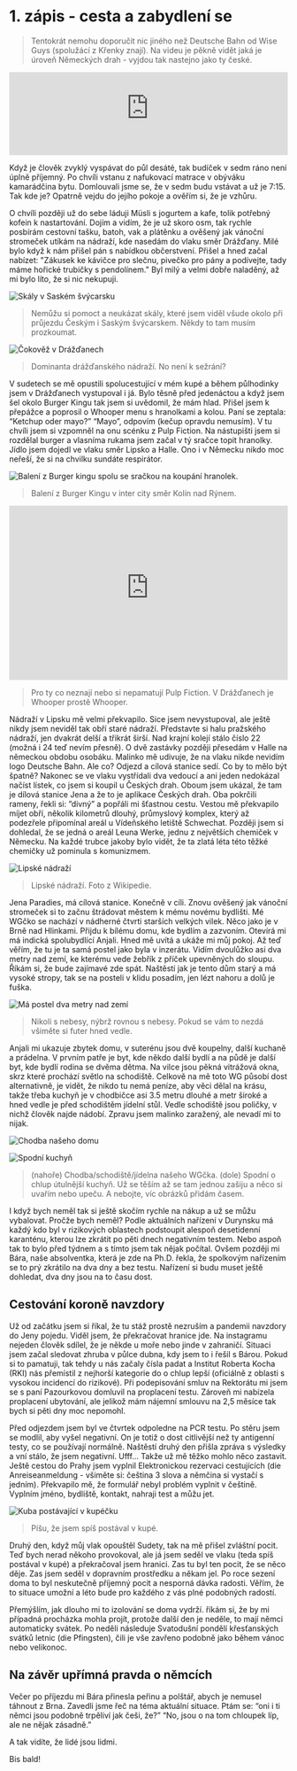 # 1. zápis - cesta a zabydlení se

> Tentokrát nemohu doporučit nic jiného než Deutsche Bahn od Wise Guys (spolužácí z Křenky znají). Na videu je pěkně vidět jaká je úroveň Německých drah - vyjdou tak nastejno jako ty české.

<iframe width="100%" src="https://www.youtube-nocookie.com/embed/wXjhszy2f9w" title="YouTube video player" frameborder="0" allow="accelerometer; autoplay; clipboard-write; encrypted-media; gyroscope; picture-in-picture" allowfullscreen></iframe>

Když je člověk zvyklý vyspávat do půl desáté, tak budíček v sedm ráno není úplně příjemný. Po chvíli vstanu z nafukovací matrace v obýváku kamarádčina bytu. Domlouvali jsme se, že v sedm budu vstávat a už je 7:15. Tak kde je? Opatrně vejdu do jejího pokoje a ověřím si, že je vzhůru.

O chvíli později už do sebe láduji Müsli s jogurtem a kafe, tolik potřebný kofein k nastartování. Dojím a vidím, že je už skoro osm, tak rychle posbírám cestovní tašku, batoh, vak a plátěnku a ověšený jak vánoční stromeček utíkám na nádraží, kde nasedám do vlaku směr Drážďany. Milé bylo když k nám přišel pán s nabídkou občerstvení. Přišel a hned začal nabízet: "Zákusek ke kávičce pro slečnu, pivečko pro pány a podívejte, tady máme hořické trubičky s pendolínem." Byl milý a velmi dobře naladěný, až mi bylo líto, že si nic nekupuji.

![Skály v Saském švýcarsku](saske_svycarsko.jpeg)

> Nemůžu si pomoct a neukázat skály, které jsem viděl všude okolo při průjezdu Českým i Saským švýcarskem. Někdy to tam musím prozkoumat.

![Čokověž v Drážďanech](cokovez.jpeg)

> Dominanta drážďanského nádraží. No není k sežrání?

V sudetech se mě opustili spolucestující v mém kupé a během půlhodinky jsem v Drážďanech vystupoval i já. Bylo těsně před jedenáctou a když jsem šel okolo Burger Kingu tak jsem si uvědomil, že mám hlad. Přišel jsem k přepážce a poprosil o Whooper menu s hranolkami a kolou. Paní se zeptala: “Ketchup oder mayo?” “Mayo”, odpovím (kečup opravdu nemusím). V tu chvíli jsem si vzpomněl na onu scénku z Pulp Fiction. Na nástupišti jsem si rozdělal burger a vlasníma rukama jsem začal v tý sračce topit hranolky. Jídlo jsem dojedl ve vlaku směr Lipsko a Halle. Ono i v Německu nikdo moc neřeší, že si na chvilku sundáte respirátor.

![Balení z Burger kingu spolu se sračkou na koupání hranolek.](burgerking.jpeg)
> Balení z Burger Kingu v inter city směr Kolín nad Rýnem.

<iframe width="100%" height="315" src="https://www.youtube-nocookie.com/embed/3ZrbxcjaE4s" title="YouTube video player" frameborder="0" allow="accelerometer; autoplay; clipboard-write; encrypted-media; gyroscope; picture-in-picture" allowfullscreen></iframe>

> Pro ty co neznají nebo si nepamatují Pulp Fiction. V Drážďanech je Whooper prostě Whooper.


Nádraží v Lipsku mě velmi překvapilo. Sice jsem nevystupoval, ale ještě nikdy jsem neviděl tak obří staré nádraží. Představte si halu pražského nádraží, jen dvakrát delší a třikrát širší. Nad krajní kolejí stálo číslo 22 (možná i 24 teď nevím přesně). O dvě zastávky později přesedám v Halle na německou obdobu osobáku. Malinko mě udivuje, že na vlaku nikde nevidím logo Deutsche Bahn. Ale co? Odjezd a cílová stanice sedí. Co by to mělo být špatně? Nakonec se ve vlaku vystřídali dva vedoucí a ani jeden nedokázal načíst lístek, co jsem si koupil u Českých drah. Oboum jsem ukázal, že tam je dílová stanice Jena a že to je aplikace Českých drah. Oba pokrčili rameny, řekli si: ”divný” a popřáli mi šťastnou cestu. Vestou mě překvapilo míjet obří, několik kilometrů dlouhý, průmyslový komplex, který až podezřele připomínal areál u Vídeňského letiště Schwechat. Později jsem si dohledal, že se jedná o areál Leuna Werke, jednu z největších chemiček v Německu. Na každé trubce jakoby bylo vidět, že ta zlatá léta této těžké chemičky už pominula s komunizmem.

![Lipské nádraží](https://upload.wikimedia.org/wikipedia/commons/thumb/c/c6/LE_Hauptbahnhof-4.jpg/2560px-LE_Hauptbahnhof-4.jpg)
> Lipské nádraží. Foto z Wikipedie.

Jena Paradies, má cílová stanice. Konečně v cíli. Znovu ověšený jak vánoční stromeček si to začnu štrádovat městem k mému novému bydlišti. Mé WGčko se nachází v nádherné čtvrti starších velkých vilek. Něco jako je v Brně nad Hlinkami. Přijdu k bílému domu, kde bydlím a zazvoním. Otevírá mi má indická spolubydlící Anjali. Hned mě uvítá a ukáže mi můj pokoj. Až teď věřím, že tu je ta samá postel jako byla v inzerátu. Vidím dvoulůžko asi dva metry nad zemí, ke kterému vede žebřík z příček upevněných do sloupu. Říkám si, že bude zajímavé zde spát. Naštěstí jak je tento dům starý a má vysoké stropy, tak se na posteli v klidu posadím, jen lézt nahoru a dolů je fuška.

![Má postel dva metry nad zemí](postel.jpeg)

> Nikoli s nebesy, nýbrž rovnou s nebesy. Pokud se vám to nezdá všiměte si futer hned vedle.

Anjali mi ukazuje zbytek domu, v suterénu jsou dvě koupelny, další kuchaně a prádelna. V prvním patře je byt, kde někdo další bydlí a na půdě je další byt, kde bydlí rodina se dvěma dětma. Na vilce jsou pěkná vitrážová okna, skrz které prochází světlo na schodiště. Celkově na mě toto WG působí dost alternativně, je vidět, že nikdo tu nemá peníze, aby věci dělal na krásu, takže třeba kuchyň je v chodbičce asi 3.5 metru dlouhé a metr široké a hned vedle je  před schodištěm jídelní stůl. Vedle schodiště jsou poličky, v nichž člověk najde nádobí. Zpravu jsem malinko zaražený, ale nevadí mi to nijak.

![Chodba našeho domu](chdba.jpeg)

![Spodní kuchyň](kuchyn.jpeg)

> (nahoře) Chodba/schodiště/jídelna našeho WGčka. (dole) Spodní o chlup útulnější kuchyň. Už se těším až se tam jednou zašiju a něco si uvařím nebo upeču. A nebojte, víc obrázků přidám časem.

I když bych neměl tak si ještě skočím rychle na nákup a už se můžu vybalovat. Pročže bych neměl? Podle aktuálních nařízení v Durynsku má každý kdo byl v rizikových oblastech podstoupit alespoň desetidenní karanténu, kterou lze zkrátit po pěti dnech negativním testem. Nebo aspoň tak to bylo před týdnem a s tímto jsem tak nějak počítal. Ovšem později mi Bára, naše absolventka, která je zde na Ph.D. řekla, že spolkovým nařízením se to prý zkrátilo na dva dny a bez testu. Nařízení si budu muset ještě dohledat, dva dny jsou na to času dost.

## Cestování koroně navzdory

Už od začátku jsem si říkal, že tu stáž prostě nezruším a pandemii navzdory do Jeny pojedu. Viděl jsem, že překračovat hranice jde. Na instagramu nejeden člověk sdílel, že je někde u moře nebo jinde v zahraničí. Situaci jsem začal sledovat zhruba v půlce dubna, kdy jsem to i řešil s Bárou. Pokud si to pamatuji, tak tehdy u nás začaly čísla padat a Institut Roberta Kocha (RKI) nás přemístil z nejhorší kategorie do o chlup lepší (oficiálně z oblasti s vysokou incidencí do rizikové). Při podepisování smluv na Rektorátu mi jsem se s paní Pazourkovou domluvil na proplacení testu. Zároveň mi nabízela proplacení ubytování, ale jelikož mám nájemní smlouvu na 2,5 měsíce tak bych si pěti dny moc nepomohl.

Před odjezdem jsem byl ve čtvrtek odpoledne na PCR testu. Po stěru jsem se modlil, aby vyšel negativní. On je totiž o dost citlivější než ty antigenní testy, co se používají normálně. Naštěstí druhý den přišla zpráva s výsledky a vní stálo, že jsem negativní. Ufff… Takže už mě těžko mohlo něco zastavit. Ještě cestou do Prahy jsem vyplnil Elektronickou rezervaci cestujících (die Anreiseanmeldung - všiměte si: čeština 3 slova a němčina si vystačí s jedním). Překvapilo mě, že formulář nebyl problém vyplnit v češtině. Vyplním jméno, bydliště, kontakt, nahraji test a můžu jet.

![Kuba postávající v kupéčku](radost_z_cesty.jpeg)

> Píšu, že jsem spíš postával v kupé.

Druhý den, když můj vlak opouštěl Sudety, tak na mě přišel zvláštní pocit. Teď bych nerad někoho provokoval, ale já jsem seděl ve vlaku (teda spíš postával v kupé) a překračoval jsem hranici. Zas tu byl ten pocit, že se něco děje. Zas jsem seděl v dopravním prostředku a někam jel. Po roce sezení doma to byl neskutečně příjemný pocit a nesporná dávka radosti. Věřím, že to situace umožní a léto bude pro každého z vás plné podobných radostí. 

Přemýšlím, jak dlouho mi to izolování se doma vydrží. říkám si, že by mi případná procházka mohla projít, protože další den je neděle, to mají němci automaticky svátek. Po neděli následuje Svatodušní pondělí křesťanských svátků letnic (die Pfingsten), čili je vše zavřeno podobně jako během vánoc nebo velikonoc.

## Na závěr upřímná pravda o němcích

Večer po příjezdu mi Bára přinesla peřinu a polštář, abych je nemusel táhnout z Brna. Zavedli jsme řeč na téma aktuální situace. Ptám se: “oni i ti němci jsou podobně trpěliví jak češi, že?” “No, jsou o na tom chloupek líp, ale ne nějak zásadně.” 

A tak vidíte, že lidé jsou lidmi.

Bis bald!

